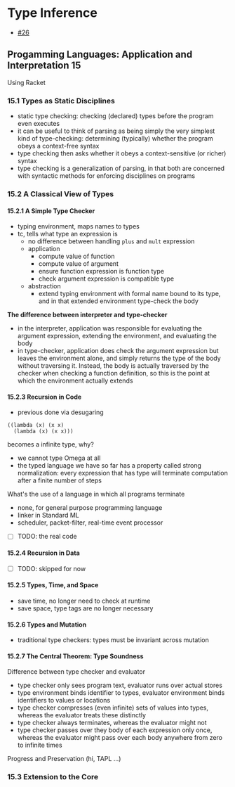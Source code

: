 # Type Inference

- [#26](https://github.com/at15/reika/issues/26)

## Progamming Languages: Application and Interpretation 15

Using Racket

### 15.1 Types as Static Disciplines

- static type checking: checking (declared) types before the program even executes
- it can be useful to think of parsing as being simply the very simplest kind of type-checking:
determining (typically) whether the program obeys a context-free syntax
- type checking then asks whether it obeys a context-sensitive (or richer) syntax
- type checking is a generalization of parsing, in that both are concerned with syntactic methods for enforcing disciplines on programs

### 15.2 A Classical View of Types

#### 15.2.1 A Simple Type Checker

- typing environment, maps names to types
- tc, tells what type an expression is
  - no difference between handling `plus` and `mult` expression
  - application
    - compute value of function
    - compute value of argument
    - ensure function expression is function type
    - check argument expression is compatible type
  - abstraction
    - extend typing environment with formal name bound to its type, and in that extended environment type-check the body

**The difference between interpreter and type-checker**

- in the interpreter, application was responsible for evaluating the argument expression, extending the environment, and evaluating the body
- in type-checker, application does check the argument expression but leaves the environment alone, and simply returns the type of the body without traversing it. Instead, the body is actually traversed by the checker when checking a function definition, so this is the point at which the environment actually extends

#### 15.2.3 Recursion in Code

- previous done via desugaring

````
((lambda (x) (x x)
  (lambda (x) (x x)))
````

becomes a infinite type, why?

- we cannot type Omega at all
- the typed language we have so far has a property called strong normalization: every expression that has type will terminate computation after a finite number of steps

What's the use of a language in which all programs terminate

- none, for general purpose programming language
- linker in Standard ML
- scheduler, packet-filter, real-time event processor

- [ ] TODO: the real code

#### 15.2.4 Recursion in Data

- [ ] TODO: skipped for now

#### 15.2.5 Types, Time, and Space

- save time, no longer need to check at runtime
- save space, type tags are no longer necessary

#### 15.2.6 Types and Mutation

- traditional type checkers: types must be invariant across mutation

#### 15.2.7 The Central Theorem: Type Soundness

Difference between type checker and evaluator

- type checker only sees program text, evaluator runs over actual stores
- type environment binds identifier to types, evaluator environment binds identifiers to values or locations
- type checker compresses (even infinite) sets of values into types, whereas the evaluator treats these distinctly
- type checker always terminates, whereas the evaluator might not
- type checker passes over they body of each expression only once, whereas the evaluator might pass over each body anywhere from zero to infinite times

Progress and Preservation (hi, TAPL ...)

### 15.3 Extension to the Core
